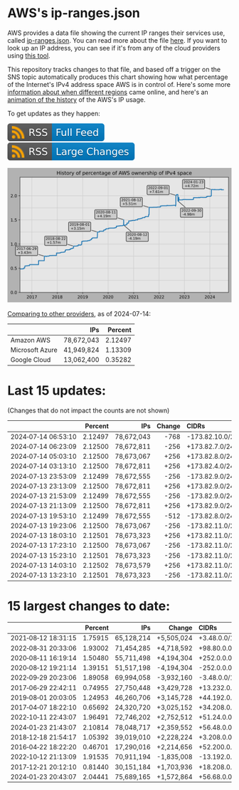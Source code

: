 # AWS's ip-ranges.json

AWS provides a data file showing the current IP ranges their
services use, called [ip-ranges.json](https://ip-ranges.amazonaws.com/ip-ranges.json).
You can read more about the file [here](https://docs.aws.amazon.com/general/latest/gr/aws-ip-ranges.html).
If you want to look up an IP address, you can see if it's from any of the cloud providers using [this tool](https://cloud-ips.s3-us-west-2.amazonaws.com/index.html).

This repository tracks changes to that file, and based off a trigger on the SNS 
topic automatically produces this chart showing how what percentage of the 
Internet's IPv4 address space AWS is in control of.  Here's some 
more [information about when different regions](announces.md) came 
online, and here's an [animation of the history](https://youtu.be/Su25yl7eol8) 
of the AWS's IP usage.

To get updates as they happen:

[![RSS Icon (Full Feed)](images/rss_badge.svg)](https://raw.githubusercontent.com/seligman/aws-ip-ranges/master/rss.xml)
[![RSS Icon (Large Changes)](images/rss_badge_partial.svg)](https://raw.githubusercontent.com/seligman/aws-ip-ranges/master/rss_big_changes.xml)

![History of AWS](history_count.svg)

[Comparing to other providers](https://github.com/seligman/cloud_sizes), as of 2024-07-14:

| | IPs | Percent |
| --- | ---: | ---: |
| Amazon AWS | 78,672,043 | 2.12497 |
| Microsoft Azure | 41,949,824 | 1.13309 |
| Google Cloud | 13,062,400 | 0.35282 |


# Last 15 updates:

(Changes that do not impact the counts are not shown)

| | Percent | IPs | Change | CIDRs |
| :--- | ---: | ---: | ---: | :--- |
| 2024&#8209;07&#8209;14&nbsp;06:53:10 | 2.12497 | 78,672,043 | -768 | -173.82.10.0/24,&nbsp;-173.82.13.0/24,&nbsp;-173.82.16.0/24 |
| 2024&#8209;07&#8209;14&nbsp;06:23:09 | 2.12500 | 78,672,811 | -256 | +173.82.7.0/24,&nbsp;-173.82.8.0/24,&nbsp;-173.82.11.0/24 |
| 2024&#8209;07&#8209;14&nbsp;05:03:10 | 2.12500 | 78,673,067 | +256 | +173.82.8.0/24,&nbsp;+173.82.11.0/24,&nbsp;-173.82.7.0/24 |
| 2024&#8209;07&#8209;14&nbsp;03:13:10 | 2.12500 | 78,672,811 | +256 | +173.82.4.0/24,&nbsp;+173.82.9.0/24,&nbsp;-173.82.6.0/24 |
| 2024&#8209;07&#8209;13&nbsp;23:53:09 | 2.12499 | 78,672,555 | -256 | -173.82.9.0/24 |
| 2024&#8209;07&#8209;13&nbsp;23:13:09 | 2.12500 | 78,672,811 | +256 | +173.82.9.0/24 |
| 2024&#8209;07&#8209;13&nbsp;21:53:09 | 2.12499 | 78,672,555 | -256 | -173.82.9.0/24 |
| 2024&#8209;07&#8209;13&nbsp;21:13:09 | 2.12500 | 78,672,811 | +256 | +173.82.9.0/24 |
| 2024&#8209;07&#8209;13&nbsp;19:53:10 | 2.12499 | 78,672,555 | -512 | -173.82.8.0/24,&nbsp;-173.82.12.0/24 |
| 2024&#8209;07&#8209;13&nbsp;19:23:06 | 2.12500 | 78,673,067 | -256 | -173.82.11.0/24 |
| 2024&#8209;07&#8209;13&nbsp;18:03:10 | 2.12501 | 78,673,323 | +256 | +173.82.11.0/24 |
| 2024&#8209;07&#8209;13&nbsp;17:23:10 | 2.12500 | 78,673,067 | -256 | -173.82.11.0/24 |
| 2024&#8209;07&#8209;13&nbsp;15:23:10 | 2.12501 | 78,673,323 | -256 | -173.82.11.0/24 |
| 2024&#8209;07&#8209;13&nbsp;14:03:10 | 2.12502 | 78,673,579 | +256 | +173.82.11.0/24 |
| 2024&#8209;07&#8209;13&nbsp;13:23:10 | 2.12501 | 78,673,323 | -256 | -173.82.11.0/24 |


# 15 largest changes to date:

| | Percent | IPs | Change | CIDRs |
| :--- | ---: | ---: | ---: | :--- |
| 2021&#8209;08&#8209;12&nbsp;18:31:15 | 1.75915 | 65,128,214 | +5,505,024 | +3.48.0.0/12,&nbsp;+35.96.0.0/12,&nbsp;+3.152.0.0/13,&nbsp;... |
| 2022&#8209;08&#8209;31&nbsp;20:33:06 | 1.93002 | 71,454,285 | +4,718,592 | +98.80.0.0/12,&nbsp;+184.32.0.0/12,&nbsp;+13.184.0.0/13,&nbsp;... |
| 2020&#8209;08&#8209;11&nbsp;16:19:14 | 1.50480 | 55,711,498 | +4,194,304 | +252.0.0.0/10 |
| 2020&#8209;08&#8209;12&nbsp;19:21:14 | 1.39151 | 51,517,198 | -4,194,304 | -252.0.0.0/10 |
| 2022&#8209;09&#8209;29&nbsp;20:23:06 | 1.89058 | 69,994,058 | -3,932,160 | -3.48.0.0/12,&nbsp;-35.96.0.0/12,&nbsp;-3.240.0.0/13,&nbsp;... |
| 2017&#8209;06&#8209;29&nbsp;22:42:11 | 0.74955 | 27,750,448 | +3,429,728 | +13.232.0.0/13,&nbsp;+34.240.0.0/13,&nbsp;+35.168.0.0/13,&nbsp;... |
| 2019&#8209;08&#8209;01&nbsp;20:03:05 | 1.24953 | 46,260,706 | +3,145,728 | +44.192.0.0/10,&nbsp;-3.192.0.0/12 |
| 2017&#8209;04&#8209;07&nbsp;18:22:10 | 0.65692 | 24,320,720 | +3,025,152 | +34.208.0.0/12,&nbsp;+34.224.0.0/12,&nbsp;+13.58.0.0/15,&nbsp;... |
| 2022&#8209;10&#8209;11&nbsp;22:43:07 | 1.96491 | 72,746,202 | +2,752,512 | +51.24.0.0/13,&nbsp;+57.104.0.0/13,&nbsp;+51.20.0.0/14,&nbsp;... |
| 2024&#8209;01&#8209;23&nbsp;21:43:07 | 2.10814 | 78,048,717 | +2,359,552 | +56.48.0.0/13,&nbsp;+16.28.0.0/14,&nbsp;+16.64.0.0/14,&nbsp;... |
| 2018&#8209;12&#8209;18&nbsp;21:54:17 | 1.05392 | 39,019,010 | +2,228,224 | +3.208.0.0/12,&nbsp;+3.224.0.0/12,&nbsp;+13.48.0.0/15 |
| 2016&#8209;04&#8209;22&nbsp;18:22:20 | 0.46701 | 17,290,016 | +2,214,656 | +52.200.0.0/13,&nbsp;+52.208.0.0/13,&nbsp;+52.36.0.0/14,&nbsp;... |
| 2022&#8209;10&#8209;12&nbsp;21:13:09 | 1.91535 | 70,911,194 | -1,835,008 | -13.192.0.0/13,&nbsp;-16.28.0.0/14,&nbsp;-40.172.0.0/14,&nbsp;... |
| 2017&#8209;12&#8209;21&nbsp;20:12:10 | 0.81440 | 30,151,184 | +1,703,936 | +18.208.0.0/13,&nbsp;+18.204.0.0/14,&nbsp;+18.224.0.0/14,&nbsp;... |
| 2024&#8209;01&#8209;23&nbsp;20:43:07 | 2.04441 | 75,689,165 | +1,572,864 | +56.68.0.0/14,&nbsp;+56.128.0.0/14,&nbsp;+56.136.0.0/14,&nbsp;... |
